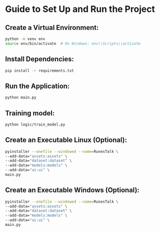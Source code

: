 # Guide to Set Up and Run the Project

## Create a Virtual Environment:

```bash
python -m venv env
source env/bin/activate  # On Windows: env\\Scripts\\activate
```

## Install Dependencies:

```bash
pip install -r requirements.txt
```

## Run the Application:

```bash
python main.py
```

## Training model:

```bash
python logic/train_model.py
```

## Create an Executable Linux (Optional):

```bash
pyinstaller --onefile --windowed --name=RunesTalk \
--add-data="assets:assets" \
--add-data="dataset:dataset" \
--add-data="models:models" \
--add-data="ui:ui" \
main.py
```


## Create an Executable Windows (Optional):

```bash
pyinstaller --onefile --windowed --name=RunesTalk \
--add-data="assets:assets" \
--add-data="dataset:dataset" \
--add-data="models:models" \
--add-data="ui:ui" \
main.py
```

